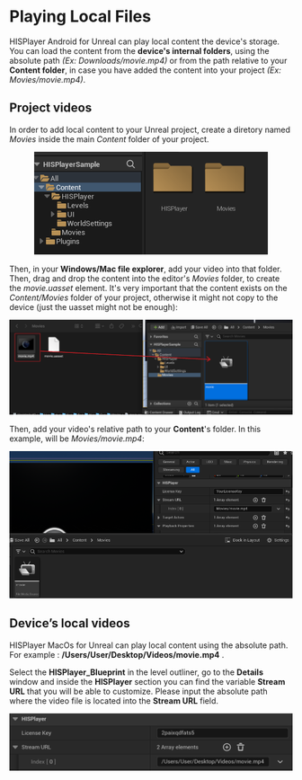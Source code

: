 # Playing Local Files

HISPlayer Android for Unreal can play local content the device's storage. You can load the content from the **device's internal folders**, using the absolute path *(Ex: Downloads/movie.mp4)* or from the path relative to your **Content folder**, in case you have added the content into your project *(Ex: Movies/movie.mp4)*.

## Project videos
In order to add local content to your Unreal project, create a diretory named *Movies* inside the main *Content* folder of your project.

<p align="center">
<img src="./images/movies.png">
</p>

Then, in your **Windows/Mac file explorer**, add your video into that folder. Then, drag and drop the content into the editor's *Movies* folder, to create the *movie.uasset* element. It's very important that the content exists on the *Content/Movies* folder of your project, otherwise it might not copy to the device (just the uasset might not be enough):  

<p align="center">
<img src="./images/moviesmp4.png">
</p>

Then, add your video's relative path to your **Content**'s folder. In this example, will be *Movies/movie.mp4*:

<p align="center">
<img src="./images/moviesfolder.png">
</p>

## Device’s local videos
HISPlayer MacOs for Unreal can play local content using the absolute path. For example : **/Users/User/Desktop/Videos/movie.mp4** . 

Select the **HISPlayer_Blueprint** in the level outliner, go to the **Details** window and inside the **HISPlayer** section you can find the variable **Stream URL** that you will be able to customize. Please input the absolute path where the video file is located into the **Stream URL** field.

<p align="center">
<img src="./images/local-content.png">
</p>
